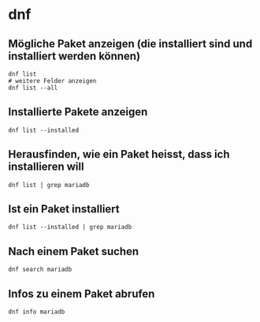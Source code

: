 # dnf

## Mögliche Paket anzeigen (die installiert sind und installiert werden können)

```
dnf list
# weitere Felder anzeigen 
dnf list --all 
```

## Installierte Pakete anzeigen 

```
dnf list --installed 
```

## Herausfinden, wie ein Paket heisst, dass ich installieren will

```
dnf list | grep mariadb 

```

## Ist ein Paket installiert 

```
dnf list --installed | grep mariadb 
```

## Nach einem Paket suchen 

```
dnf search mariadb 

```

## Infos zu einem Paket abrufen 

```
dnf info mariadb
```
